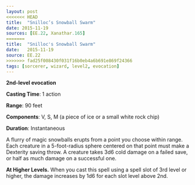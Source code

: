 ```yaml
---
layout: post
<<<<<<< HEAD
title:  "Snilloc’s Snowball Swarm"
date: 2015-11-19
sources: [EE.22, Xanathar.165]
=======
title:  "Snilloc's Snowball Swarm"
date:   2015-11-19
source: EE.22
>>>>>>> fad25f008430f031f16b0eb4a6b691e869f24366
tags: [sorcerer, wizard, level2, evocation]
---
```


**2nd-level evocation**

**Casting Time**: 1 action

**Range**: 90 feet

**Components**: V, S, M (a piece of ice or a small white rock chip)

**Duration**: Instantaneous

A flurry of magic snowballs erupts from a point you choose within range. Each creature in a 5-foot-radius sphere centered on that point must make a Dexterity saving throw. A creature takes 3d6 cold damage on a failed save, or half as much damage on a successful one.

**At Higher Levels.** When you cast this spell using a spell slot of 3rd level or higher, the damage increases by 1d6 for each slot level above 2nd.
